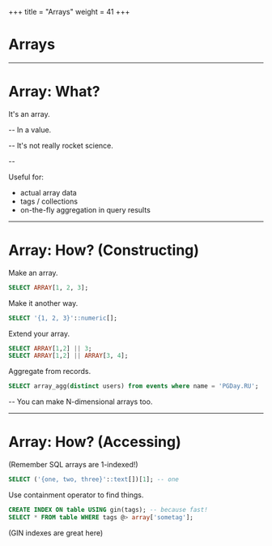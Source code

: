 +++
title = "Arrays"
weight = 41
+++

# Arrays

---
# Array: What?

It's an array.

--
In a value.

--
It's not really rocket science.

--

Useful for:
 * actual array data
 * tags / collections
 * on-the-fly aggregation in query results

---

# Array: How? (Constructing)

Make an array.
````sql
SELECT ARRAY[1, 2, 3];
````

Make it another way.
````sql
SELECT '{1, 2, 3}'::numeric[];
````

Extend your array.
````sql
SELECT ARRAY[1,2] || 3;
SELECT ARRAY[1,2] || ARRAY[3, 4];
````

Aggregate from records.
````sql
SELECT array_agg(distinct users) from events where name = 'PGDay.RU';
````

--
You can make N-dimensional arrays too.

---

# Array: How? (Accessing)

(Remember SQL arrays are 1-indexed!)
````sql
SELECT ('{one, two, three}'::text[])[1]; -- one
````

Use containment operator to find things.
````sql
CREATE INDEX ON table USING gin(tags); -- because fast!
SELECT * FROM table WHERE tags @> array['sometag'];
````
(GIN indexes are great here)
